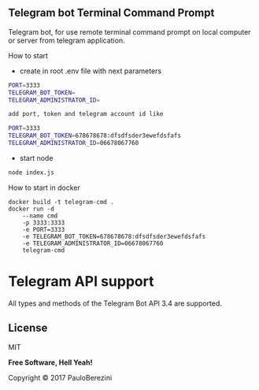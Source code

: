 ## Telegram bot Terminal Command Prompt

Telegram bot, for use remote terminal command prompt on local computer or server from telegram application.

How to start

- create in root .env file with next parameters
```sh
PORT=3333
TELEGRAM_BOT_TOKEN=
TELEGRAM_ADMINISTRATOR_ID=

add port, token and telegram account id like

PORT=3333
TELEGRAM_BOT_TOKEN=678678678:dfsdfsder3ewefdsfafs
TELEGRAM_ADMINISTRATOR_ID=06678067760
```
- start node
```sh
node index.js
```

How to start in docker

```
docker build -t telegram-cmd .
docker run -d
    --name cmd
    -p 3333:3333
    -e PORT=3333
    -e TELEGRAM_BOT_TOKEN=678678678:dfsdfsder3ewefdsfafs
    -e TELEGRAM_ADMINISTRATOR_ID=06678067760
    telegram-cmd
```

# Telegram API support

All types and methods of the Telegram Bot API 3.4 are supported.

## License

MIT

**Free Software, Hell Yeah!**

Copyright © 2017 PauloBerezini

